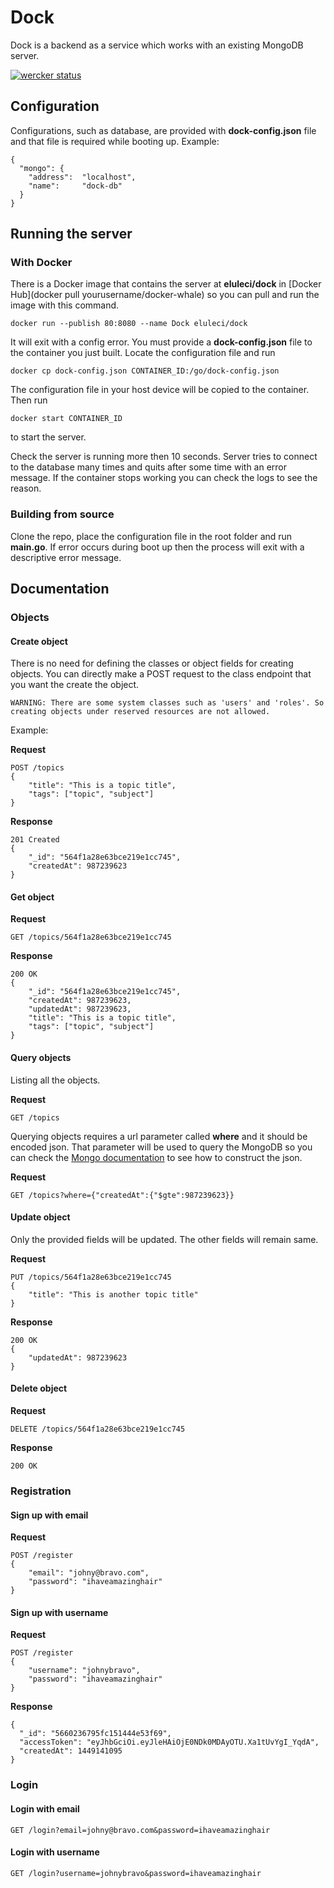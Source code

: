 # Dock

Dock is a backend as a service which works with an existing MongoDB server. 

[![wercker status](https://app.wercker.com/status/f65df5ac48e79fe90fa5bfcb9a7e17a6/s "wercker status")](https://app.wercker.com/project/bykey/f65df5ac48e79fe90fa5bfcb9a7e17a6)

## Configuration
Configurations, such as database, are provided with **dock-config.json** file and that file is required while booting up. Example:

```
{
  "mongo": {
    "address":  "localhost",
    "name":     "dock-db"
  }
}
```


## Running the server

### With Docker

There is a Docker image that contains the server at **eluleci/dock** in [Docker Hub](docker pull yourusername/docker-whale) so you can pull and run the image with this command.

`docker run --publish 80:8080 --name Dock eluleci/dock`

It will exit with a config error. You must provide a **dock-config.json** file to the container you just built. Locate the configuration file and run

`docker cp dock-config.json CONTAINER_ID:/go/dock-config.json`

The configuration file in your host device will be copied to the container. Then run

`docker start CONTAINER_ID` 

to start the server.

Check the server is running more then 10 seconds. Server tries to connect to the database many times and quits after some time with an error message. If the container stops working you can check the logs to see the reason.


### Building from source

Clone the repo, place the configuration file in the root folder and run **main.go**. If error occurs during boot up then the process will exit with a descriptive error message.

## Documentation

### Objects

#### Create object

There is no need for defining the classes or object fields for creating objects. You can directly make a POST request to the class endpoint that you want the create the object.

```
WARNING: There are some system classes such as 'users' and 'roles'. So creating objects under reserved resources are not allowed.
```

Example:

**Request**

```
POST /topics
{
	"title": "This is a topic title",
	"tags": ["topic", "subject"]
}
```

**Response**

```
201 Created
{
	"_id": "564f1a28e63bce219e1cc745",
	"createdAt": 987239623
}
```

#### Get object

**Request**

```
GET /topics/564f1a28e63bce219e1cc745
```

**Response**

```
200 OK
{
	"_id": "564f1a28e63bce219e1cc745",
	"createdAt": 987239623,
	"updatedAt": 987239623,
	"title": "This is a topic title",
	"tags": ["topic", "subject"]
}
```

#### Query objects

Listing all the objects.

**Request**

```
GET /topics
```

Querying objects requires a url parameter called **where** and it should be encoded json. That parameter will be used to query the MongoDB so you can check the [Mongo documentation](https://docs.mongodb.org/manual/tutorial/query-documents/) to see how to construct the json.

**Request**

```
GET /topics?where={"createdAt":{"$gte":987239623}}
```

#### Update object

Only the provided fields will be updated. The other fields will remain same.

**Request**

```
PUT /topics/564f1a28e63bce219e1cc745
{
	"title": "This is another topic title"
}
```

**Response**

```
200 OK
{
	"updatedAt": 987239623
}
```

#### Delete object

**Request**

```
DELETE /topics/564f1a28e63bce219e1cc745
```

**Response**

```
200 OK
```

### Registration

#### Sign up with email

**Request**

```
POST /register
{
	"email": "johny@bravo.com",
	"password": "ihaveamazinghair"
}
```

#### Sign up with username

**Request**

```
POST /register
{
	"username": "johnybravo",
	"password": "ihaveamazinghair"
}
```

**Response**

```
{
  "_id": "5660236795fc151444e53f69",
  "accessToken": "eyJhbGciOi.eyJleHAiOjE0NDk0MDAyOTU.Xa1tUvYgI_YqdA",
  "createdAt": 1449141095
}
```

### Login

#### Login with email

```
GET /login?email=johny@bravo.com&password=ihaveamazinghair
```

#### Login with username

```
GET /login?username=johnybravo&password=ihaveamazinghair
```

